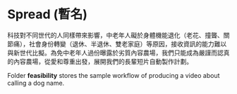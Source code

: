 Spread (暫名)
===

科技對不同世代的人同樣帶來影響，中老年人礙於身體機能退化（老花、撞聾、關節痛），社會身份轉變（退休、半退休、雙老家庭）等原因，接收資訊的能力難以與新世代比擬。為免中老年人過份曝露於劣質內容農場，我們只能成為嚴謹而認真的內容農場，從愛和尊重出發，展開我們的長輩短片自動製作計劃。

Folder **feasibility** stores the sample workflow of producing a video about calling a dog name.
